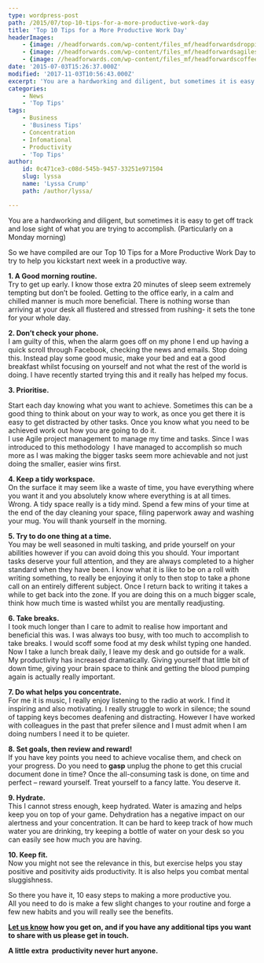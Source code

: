 ```yaml
---
type: wordpress-post
path: /2015/07/top-10-tips-for-a-more-productive-work-day
title: 'Top 10 Tips for a More Productive Work Day'
headerImages:
    - {image: //headforwards.com/wp-content/files_mf/headforwardsdroppingastackofpaper.jpg, text: 'Productivity tips '}
    - {image: //headforwards.com/wp-content/files_mf/headforwardsagilesoftwareboard.done93.jpg, text: ""}
    - {image: //headforwards.com/wp-content/files_mf/headforwardscoffeecup.jpg, text: ""}
date: '2015-07-03T15:26:37.000Z'
modified: '2017-11-03T10:56:43.000Z'
excerpt: 'You are a hardworking and diligent, but sometimes it is easy to get off track and lose sight of what you are trying to accomplish. (Particularly on a Monday morning) So we have compiled are our Top 10 Tips for a More Productive Work Day to try to help you kickstart next week in a productive …'
categories:
    - News
    - 'Top Tips'
tags:
    - Business
    - 'Business Tips'
    - Concentration
    - Infomational
    - Productivity
    - 'Top Tips'
author:
    id: 0c471ce3-c08d-545b-9457-33251e971504
    slug: lyssa
    name: 'Lyssa Crump'
    path: /author/lyssa/

---
```

You are a hardworking and diligent, but sometimes it is easy to get off track and lose sight of what you are trying to accomplish. (Particularly on a Monday morning)

So we have compiled are our Top 10 Tips for a More Productive Work Day to try to help you kickstart next week in a productive way.

**1\. A Good morning routine.**  
Try to get up early. I know those extra 20 minutes of sleep seem extremely tempting but don’t be fooled. Getting to the office early, in a calm and chilled manner is much more beneficial. There is nothing worse than arriving at your desk all flustered and stressed from rushing- it sets the tone for your whole day.

**2\. Don’t check your phone.**  
I am guilty of this, when the alarm goes off on my phone I end up having a quick scroll through Facebook, checking the news and emails. Stop doing this. Instead play some good music, make your bed and eat a good breakfast whilst focusing on yourself and not what the rest of the world is doing. I have recently started trying this and it really has helped my focus.

**3\. Prioritise.**

Start each day knowing what you want to achieve. Sometimes this can be a good thing to think about on your way to work, as once you get there it is easy to get distracted by other tasks. Once you know what you need to be achieved work out how you are going to do it.  
I use Agile project management to manage my time and tasks. Since I was introduced to this methodology  I have managed to accomplish so much more as I was making the bigger tasks seem more achievable and not just doing the smaller, easier wins first.

**4\. Keep a tidy workspace.**  
On the surface it may seem like a waste of time, you have everything where you want it and you absolutely know where everything is at all times. Wrong. A tidy space really is a tidy mind. Spend a few mins of your time at the end of the day cleaning your space, filing paperwork away and washing your mug. You will thank yourself in the morning.

**5\. Try to do one thing at a time.**  
You may be well seasoned in multi tasking, and pride yourself on your abilities however if you can avoid doing this you should. Your important tasks deserve your full attention, and they are always completed to a higher standard when they have been. I know what it is like to be on a roll with writing something, to really be enjoying it only to then stop to take a phone call on an entirely different subject. Once I return back to writing it takes a while to get back into the zone. If you are doing this on a much bigger scale, think how much time is wasted whilst you are mentally readjusting.

**6\. Take breaks.**  
I took much longer than I care to admit to realise how important and beneficial this was. I was always too busy, with too much to accomplish to take breaks. I would scoff some food at my desk whilst typing one handed. Now I take a lunch break daily, I leave my desk and go outside for a walk. My productivity has increased dramatically. Giving yourself that little bit of down time, giving your brain space to think and getting the blood pumping again is actually really important.

**7\. Do what helps you concentrate.**  
For me it is music, I really enjoy listening to the radio at work. I find it inspiring and also motivating. I really struggle to work in silence; the sound of tapping keys becomes deafening and distracting. However I have worked with colleagues in the past that prefer silence and I must admit when I am doing numbers I need it to be quieter.

**8\. Set goals, then review and reward!**  
If you have key points you need to achieve vocalise them, and check on your progress. Do you need to **gasp** unplug the phone to get this crucial document done in time? Once the all-consuming task is done, on time and perfect – reward yourself. Treat yourself to a fancy latte. You deserve it.

**9\. Hydrate.**  
This I cannot stress enough, keep hydrated. Water is amazing and helps keep you on top of your game. Dehydration has a negative impact on our alertness and your concentration. It can be hard to keep track of how much water you are drinking, try keeping a bottle of water on your desk so you can easily see how much you are having.

**10\. Keep fit.**  
Now you might not see the relevance in this, but exercise helps you stay positive and positivity aids productivity. It is also helps you combat mental sluggishness.

So there you have it, 10 easy steps to making a more productive you.  
All you need to do is make a few slight changes to your routine and forge a few new habits and you will really see the benefits.

**[Let us know](http://www.headforwards.com/contactus/) how you get on, and if you have any additional tips you want to share with us please get in touch.**

**A little extra  productivity never hurt anyone.**

